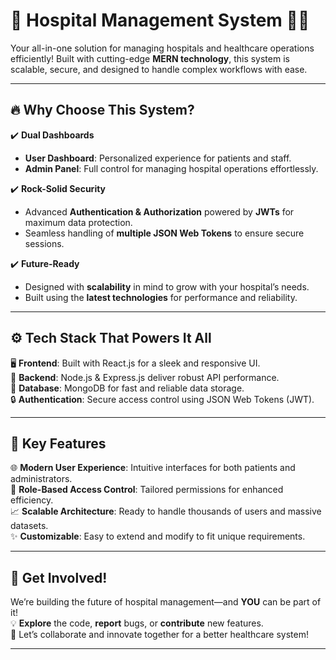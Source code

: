 # 🌟 **Hospital Management System** 🏥🚀  
Your all-in-one solution for managing hospitals and healthcare operations efficiently! Built with cutting-edge **MERN technology**, this system is scalable, secure, and designed to handle complex workflows with ease.

---

## 🔥 **Why Choose This System?**  
✔️ **Dual Dashboards**  
   - **User Dashboard**: Personalized experience for patients and staff.  
   - **Admin Panel**: Full control for managing hospital operations effortlessly.  

✔️ **Rock-Solid Security**  
   - Advanced **Authentication & Authorization** powered by **JWTs** for maximum data protection.  
   - Seamless handling of **multiple JSON Web Tokens** to ensure secure sessions.  

✔️ **Future-Ready**  
   - Designed with **scalability** in mind to grow with your hospital’s needs.  
   - Built using the **latest technologies** for performance and reliability.  

---

## ⚙️ **Tech Stack That Powers It All**  
🖥️ **Frontend**: Built with React.js for a sleek and responsive UI.  
🔗 **Backend**: Node.js & Express.js deliver robust API performance.  
💾 **Database**: MongoDB for fast and reliable data storage.  
🔒 **Authentication**: Secure access control using JSON Web Tokens (JWT).  

---

## 🎯 **Key Features**  
🌐 **Modern User Experience**: Intuitive interfaces for both patients and administrators.  
🔑 **Role-Based Access Control**: Tailored permissions for enhanced efficiency.  
📈 **Scalable Architecture**: Ready to handle thousands of users and massive datasets.  
✨ **Customizable**: Easy to extend and modify to fit unique requirements.

---

## 🤝 **Get Involved!**  
We’re building the future of hospital management—and **YOU** can be part of it!  
💡 **Explore** the code, **report** bugs, or **contribute** new features.  
💬 Let’s collaborate and innovate together for a better healthcare system!  

---

